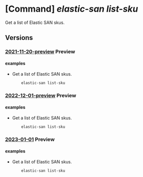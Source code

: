 # [Command] _elastic-san list-sku_

Get a list of Elastic SAN skus.

## Versions

### [2021-11-20-preview](/Resources/mgmt-plane/L3N1YnNjcmlwdGlvbnMve30vcHJvdmlkZXJzL21pY3Jvc29mdC5lbGFzdGljc2FuL3NrdXM=/2021-11-20-preview.xml) **Preview**

<!-- mgmt-plane /subscriptions/{}/providers/microsoft.elasticsan/skus 2021-11-20-preview -->

#### examples

- Get a list of Elastic SAN skus.
    ```bash
        elastic-san list-sku
    ```

### [2022-12-01-preview](/Resources/mgmt-plane/L3N1YnNjcmlwdGlvbnMve30vcHJvdmlkZXJzL21pY3Jvc29mdC5lbGFzdGljc2FuL3NrdXM=/2022-12-01-preview.xml) **Preview**

<!-- mgmt-plane /subscriptions/{}/providers/microsoft.elasticsan/skus 2022-12-01-preview -->

#### examples

- Get a list of Elastic SAN skus.
    ```bash
        elastic-san list-sku
    ```

### [2023-01-01](/Resources/mgmt-plane/L3N1YnNjcmlwdGlvbnMve30vcHJvdmlkZXJzL21pY3Jvc29mdC5lbGFzdGljc2FuL3NrdXM=/2023-01-01.xml) **Preview**

<!-- mgmt-plane /subscriptions/{}/providers/microsoft.elasticsan/skus 2023-01-01 -->

#### examples

- Get a list of Elastic SAN skus.
    ```bash
        elastic-san list-sku
    ```
